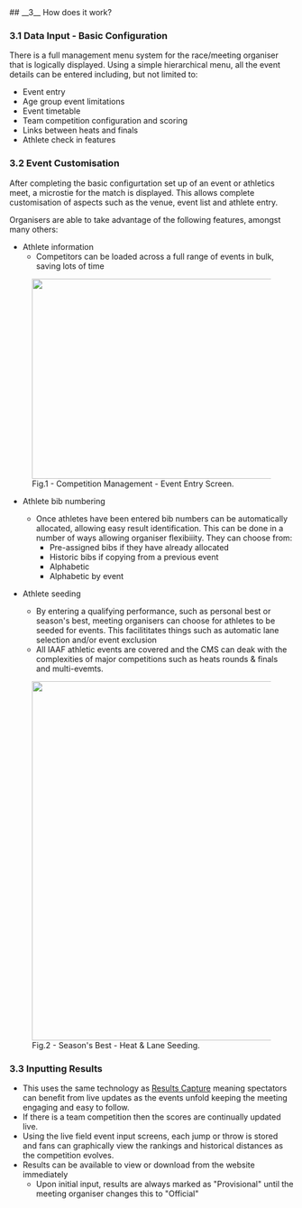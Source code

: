 <div markdown="1" data-aos="fade-up">	
## __3__ How does it work?

### 3.1 Data Input - Basic Configuration ###

There is a full management menu system for the race/meeting organiser that is logically displayed. Using a simple hierarchical menu, all the event details can be entered including, but not limited to:

* Event entry
* Age group event limitations
* Event timetable
* Team competition configuration and scoring
* Links between heats and finals
* Athlete check in features

### 3.2 Event Customisation ###

After completing the basic configurtation set up of an event or athletics meet, a microstie for the match is displayed. This allows complete customisation of aspects such as the venue, event list and athlete entry.

Organisers are able to take advantage of the following features, amongst many others:

* Athlete information
  * Competitors can be loaded across a full range of events in bulk, saving lots of time

</div>  
<figure data-aos="fade-up">
  <img src="../assets/img/screens/cms_3_2_event_entry.png" 
 width="1077" height="355" />
  <figcaption>Fig.1 - Competition Management - Event Entry Screen.</figcaption>
</figure>

<div markdown="1" data-aos="fade-up">

* Athlete bib numbering
  * Once athletes have been entered bib numbers can be automatically allocated, allowing easy result identification. This can be done in a number of ways allowing organiser flexibiiity. They can choose from:
    * Pre-assigned bibs if they have already allocated
    * Historic bibs if copying from a previous event
    * Alphabetic
    * Alphabetic by event

* Athlete seeding
  * By entering a qualifying performance, such as personal best or season's best, meeting organisers can choose for athletes to be seeded for events. This facilititates things such as automatic lane selection and/or event exclusion
  * All IAAF athletic events are covered and the CMS can deak with the complexities of major competitions such as heats rounds & finals and multi-evemts.

</div>  
<figure data-aos="fade-up">
  <img src="../assets/img/screens/cms_3_2_seeding.png" 
 width="1532" height="637" />
  <figcaption>Fig.2 - Season's Best - Heat & Lane Seeding.</figcaption>
</figure>

<div markdown="1" data-aos="fade-up">

### 3.3 Inputting Results ###

* This uses the same technology as <a href="/product/results-capture.html">Results Capture</a> meaning spectators can benefit from live updates as the events unfold keeping the meeting engaging and easy to follow. 
* If there is a team competition then the scores are continually updated live. 
* Using the live field event input screens, each jump or throw is stored and fans can graphically view the rankings and historical distances as the competition evolves.
* Results can be available to view or download from the website immediately
  * Upon initial input, results are always marked as "Provisional" until the meeting organiser changes this to "Official" 

</div>
